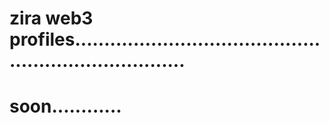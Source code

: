 # zira web3 profiles........................................................................
# soon............

